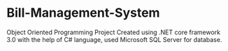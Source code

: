 # Bill-Management-System
Object Oriented Programming Project
Created using .NET core framework 3.0 with the help of C# language, used Microsoft SQL Server for database.
